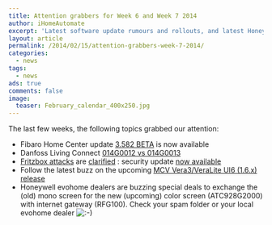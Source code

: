 ```yaml
---
title: Attention grabbers for Week 6 and Week 7 2014
author: iHomeAutomate
excerpt: 'Latest software update rumours and rollouts, and latest Honeywell Evohome spam :-)'
layout: article
permalink: /2014/02/15/attention-grabbers-week-7-2014/
categories:
  - news
tags:
  - news
ads: true
comments: false
image:
  teaser: February_calendar_400x250.jpg
---
```

The last few weeks, the following topics grabbed our attention:

  * Fibaro Home Center update <a href="http://forum.fibaro.com/viewtopic.php?t=3675" target="_blank">3.582 BETA</a> is now available
  * Danfoss Living Connect <a href="http://www.domoticaforum.eu/viewtopic.php?f=50&t=9439" target="_blank">014G0012 vs 014G0013</a>
  * <a href="http://www.avm.de/en/news/artikel/2014/security_advisory.html" target="_blank">Fritzbox attacks</a> are <a href="http://www.avm.de/en/press/announcements/2014/2014_02_07.php3" target="_blank">clarified</a> : security update <a href="http://www.avm.de/en/press/announcements/2014/2014_02_10.php3" target="_blank">now available</a>
  * Follow the latest buzz on the upcoming <a href="http://forum.micasaverde.com/index.php/topic,22390.0.html" target="_blank">MCV Vera3/VeraLite UI6 (1.6.x) release</a>
  * Honeywell evohome dealers are buzzing special deals to exchange the (old) mono screen for the new (upcoming) color screen (ATC928G2000) with internet gateway (RFG100). Check your spam folder or your local evohome dealer <img src="http://www.ihomeautomate.eu/wp-includes/images/smilies/icon_smile.gif" alt=":-)" class="wp-smiley" />
